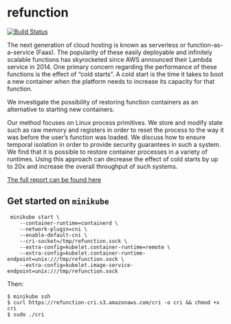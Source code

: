 # refunction
[![Build Status](https://travis-ci.com/ostenbom/refunction.svg?branch=master)](https://travis-ci.com/ostenbom/refunction)

The next generation of cloud hosting is known as serverless or function-as-a-service (Faas). The popularity of these easily deployable and infinitely scalable functions has skyrocketed since AWS announced their Lambda service in 2014. One primary concern regarding the performance of these functions is the effect of “cold starts”. A cold start is the time it takes to boot a new container when the platform needs to increase its capacity for that function.

We investigate the possibility of restoring function containers as an alternative to starting new containers.

Our method focuses on Linux process primitives. We store and modify state such as raw memory and registers in order to reset the process to the way it was before the user’s function was loaded. We discuss how to ensure temporal isolation in order to provide security guarantees in such a system. We find that it is possible to restore container processes in a variety of runtimes. Using this approach can decrease the effect of cold starts by up to 20x and increase the overall throughput of such systems. 

[The full report can be found here](report.pdf)

## Get started on `minikube`

```
 minikube start \
    --container-runtime=containerd \
    --network-plugin=cni \
    --enable-default-cni \
    --cri-socket=/tmp/refunction.sock \
    --extra-config=kubelet.container-runtime=remote \
    --extra-config=kubelet.container-runtime-endpoint=unix:///tmp/refunction.sock \
    --extra-config=kubelet.image-service-endpoint=unix:///tmp/refunction.sock
 ```

Then:
```
$ minikube ssh
$ curl https://refunction-cri.s3.amazonaws.com/cri -o cri && chmod +x cri
$ sudo ./cri
```
